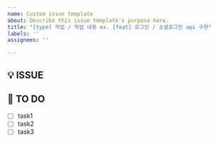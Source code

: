 ```yaml
---
name: Custom issue template
about: Describe this issue template's purpose here.
title: "[type] 작업 / 작업 내용 ex. [feat] 로그인 / 소셜로그인 api 구현"
labels: ''
assignees: ''

---
```


## 💡 ISSUE
<!-- 어떤 이슈인지 간략하게 설명해주세요. -->

## 📌 TO DO
<!-- 상세하게 task를 나눠서 작성해주세요. -->
- [ ] task1
- [ ] task2
- [ ] task3

